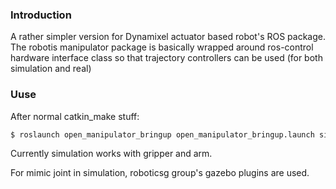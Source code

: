 ### Introduction

A rather simpler version for Dynamixel actuator based robot's ROS package. The robotis manipulator package is basically wrapped around ros-control hardware interface class so that trajectory controllers can be used (for both simulation and real) 

### Uuse

After normal catkin_make stuff: 

```bash
$ roslaunch open_manipulator_bringup open_manipulator_bringup.launch sim:=true
```

Currently simulation works with gripper and arm. 

For mimic joint in simulation, roboticsg group's gazebo plugins are used. 

